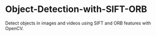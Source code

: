 # Object-Detection-with-SIFT-ORB
Detect objects in images and videos using SIFT and ORB features with OpenCV.
